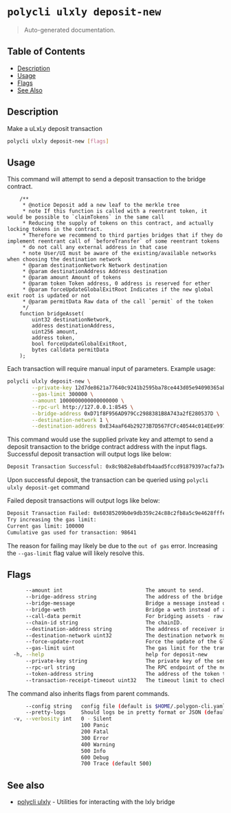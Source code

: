 # `polycli ulxly deposit-new`

> Auto-generated documentation.

## Table of Contents

- [Description](#description)
- [Usage](#usage)
- [Flags](#flags)
- [See Also](#see-also)

## Description

Make a uLxLy deposit transaction

```bash
polycli ulxly deposit-new [flags]
```

## Usage

This command will attempt to send a deposit transaction to the bridge contract.

```solidity
    /**
     * @notice Deposit add a new leaf to the merkle tree
     * note If this function is called with a reentrant token, it would be possible to `claimTokens` in the same call
     * Reducing the supply of tokens on this contract, and actually locking tokens in the contract.
     * Therefore we recommend to third parties bridges that if they do implement reentrant call of `beforeTransfer` of some reentrant tokens
     * do not call any external address in that case
     * note User/UI must be aware of the existing/available networks when choosing the destination network
     * @param destinationNetwork Network destination
     * @param destinationAddress Address destination
     * @param amount Amount of tokens
     * @param token Token address, 0 address is reserved for ether
     * @param forceUpdateGlobalExitRoot Indicates if the new global exit root is updated or not
     * @param permitData Raw data of the call `permit` of the token
     */
    function bridgeAsset(
        uint32 destinationNetwork,
        address destinationAddress,
        uint256 amount,
        address token,
        bool forceUpdateGlobalExitRoot,
        bytes calldata permitData
    );

```

Each transaction will require manual input of parameters. Example usage:

```bash
polycli ulxly deposit-new \
        --private-key 12d7de8621a77640c9241b2595ba78ce443d05e94090365ab3bb5e19df82c625 \
        --gas-limit 300000 \
        --amount 1000000000000000000 \
        --rpc-url http://127.0.0.1:8545 \
        --bridge-address 0xD71f8F956AD979Cc2988381B8A743a2fE280537D \
        --destination-network 1 \
        --destination-address 0xE34aaF64b29273B7D567FCFc40544c014EEe9970
```

This command would use the supplied private key and attempt to send a deposit transaction to the bridge contract address with the input flags.
Successful deposit transaction will output logs like below:

```bash
Deposit Transaction Successful: 0x8c9b82e8abdfb4aad5fccd91879397acfa73e4261282c8dc634734d05ad889d3
```

Upon successful deposit, the transaction can be queried using `polycli ulxly deposit-get` command


Failed deposit transactions will output logs like below: 

```bash
Deposit Transaction Failed: 0x60385209b0e9db359c24c88c2fb8a5c9e4628fffe8d5fb2b5e64dfac3a2b7639
Try increasing the gas limit:
Current gas limit: 100000
Cumulative gas used for transaction: 98641
```

The reason for failing may likely be due to the `out of gas` error. Increasing the `--gas-limit` flag value will likely resolve this. 

## Flags

```bash
      --amount int                           The amount to send.
      --bridge-address string                The address of the bridge contract.
      --bridge-message                       Bridge a message instead of an asset.
      --bridge-weth                          Bridge a weth instead of an asset.
      --call-data permit                     For bridging assets - raw data of the call permit of the token. For bridging messages - the metadata. (default "0x")
      --chain-id string                      The chainID.
      --destination-address string           The address of receiver in destination network.
      --destination-network uint32           The destination network number. (default 1)
      --force-update-root                    Force the update of the Global Exit Root. (default true)
      --gas-limit uint                       The gas limit for the transaction. Setting this value to 0 will estimate the gas limit.
  -h, --help                                 help for deposit-new
      --private-key string                   The private key of the sender account.
      --rpc-url string                       The RPC endpoint of the network (default "http://127.0.0.1:8545")
      --token-address string                 The address of the token to send. (default "0x0000000000000000000000000000000000000000")
      --transaction-receipt-timeout uint32   The timeout limit to check for the transaction receipt of the deposit. (default 60)
```

The command also inherits flags from parent commands.

```bash
      --config string   config file (default is $HOME/.polygon-cli.yaml)
      --pretty-logs     Should logs be in pretty format or JSON (default true)
  -v, --verbosity int   0 - Silent
                        100 Panic
                        200 Fatal
                        300 Error
                        400 Warning
                        500 Info
                        600 Debug
                        700 Trace (default 500)
```

## See also

- [polycli ulxly](polycli_ulxly.md) - Utilities for interacting with the lxly bridge
